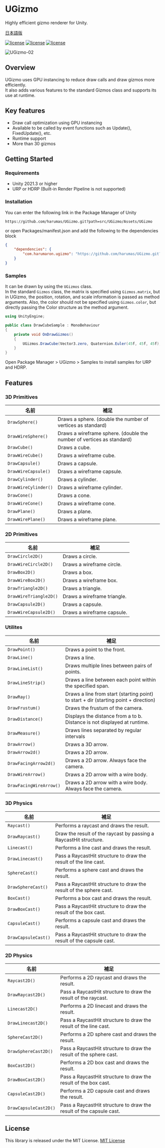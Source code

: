 # UGizmo

Highly efficient gizmo renderer for Unity.

[日本語版](https://github.com/harumas/UGizmo/blob/main/README_JA.md)

[![license](https://img.shields.io/badge/license-MIT-green.svg)](LICENSE.md)
[![license](https://img.shields.io/badge/PR-welcome-green.svg)](https://github.com/HarumaroJP/UGizmo/pulls)
[![license](https://img.shields.io/badge/Unity-2021.3-green.svg)](#要件)

![UGizmo-02](https://github.com/harumas/UGizmo/assets/43531665/81bb8462-d39a-4009-a634-dea451ab5f17)

## Overview

UGizmo uses GPU instancing to reduce draw calls and draw gizmos more efficiently.  
It also adds various features to the standard Gizmos class and supports its use at runtime.

## Key features

- Draw call optimization using GPU instancing
- Available to be called by event functions such as Update(), FixedUpdate(), etc.
- Runtime support
- More than 30 gizmos

## Getting Started

### Requirements
- Unity 2021.3 or higher
- URP or HDRP (Built-in Render Pipeline is not supported)

### Installation
You can enter the following link in the Package Manager of Unity

```
https://github.com/harumas/UGizmo.git?path=src/UGizmo/Assets/UGizmo
```

or open Packages/manifest.json and add the following to the dependencies block

```json
{
    "dependencies": {
        "com.harumaron.ugizmo": "https://github.com/harumas/UGizmo.git?path=src/UGizmo/Assets/UGizmo"
    }
}
```

### Samples
It can be drawn by using the `UGizmos` class.  
In the standard `Gizmos` class, the matrix is specified using `Gizmos.matrix`, but in UGizmo, the position, rotation, and scale information is passed as method arguments.
Also, the color should not be specified using `Gizmos.color`, but directly passing the Color structure as the method argument.

```C#
using UnityEngine;

public class DrawCubeSample : MonoBehaviour
{
    private void OnDrawGizmos()
    {
        UGizmos.DrawCube(Vector3.zero, Quaternion.Euler(45f, 45f, 45f), Vector3.one, Color.red);
    }
}
```

Open Package Manager > UGizmo > Samples to install samples for URP and HDRP.

## Features

### 3D Primitives
| 名前 | 補足 |
| --- | --- |
| `DrawSphere()` | Draws a sphere. (double the number of vertices as standard) |
| `DrawWireSphere()` | Draws a wireframe sphere. (double the number of vertices as standard) |
| `DrawCube()` | Draws a cube. |
| `DrawWireCube()` | Draws a wireframe cube. |
| `DrawCapsule()` | Draws a capsule. |
| `DrawWireCapsule()` | Draws a wireframe capsule. |
| `DrawCylinder()` | Draws a cylinder. |
| `DrawWireCylinder()` | Draws a wireframe cylinder. |
| `DrawCone()` | Draws a cone. |
| `DrawWireCone()` | Draws a wireframe cone. |
| `DrawPlane()` | Draws a plane. |
| `DrawWirePlane()` | Draws a wireframe plane. |

### 2D Primitives
| 名前 | 補足 |
| --- | --- |
| `DrawCircle2D()` | Draws a circle. |
| `DrawWireCircle2D()` | Draws a wireframe circle. |
| `DrawBox2D()` | Draws a box. |
| `DrawWireBox2D()` | Draws a wireframe box. |
| `DrawTriangle2D()` | Draws a triangle. |
| `DrawWireTriangle2D()` | Draws a wireframe triangle. |
| `DrawCapsule2D()` | Draws a capsule. |
| `DrawWireCapsule2D()` | Draws a wireframe capsule. |

### Utilites
| 名前 | 補足 |
| --- | --- |
| `DrawPoint()` | Draws a point to the front. |
| `DrawLine()` | Draws a line. |
| `DrawLineList()` | Draws multiple lines between pairs of points. |
| `DrawLineStrip()` | Draws a line between each point within the specified span. |
| `DrawRay()` | Draws a line from start (starting point) to start + dir (starting point + direction) |
| `DrawFrustum()` | Draws the frustum of the camera. |
| `DrawDistance()` | Displays the distance from a to b. Distance is not displayed at runtime. |
| `DrawMeasure()` | Draws lines separated by regular intervals |
| `DrawArrow()` | Draws a 3D arrow. |
| `DrawArrow2d()` | Draws a 2D arrow. |
| `DrawFacingArrow2d()` | Draws a 2D arrow. Always face the camera. |
| `DrawWireArrow()` | Draws a 2D arrow with a wire body. |
| `DrawFacingWireArrow()` | Draws a 2D arrow with a wire body. Always face the camera. |

### 3D Physics
| 名前 | 補足 |
| --- | --- |
| `Raycast()` | Performs a raycast and draws the result. |
| `DrawRaycast()` | Draw the result of the raycast by passing a RaycastHit structure. |
| `Linecast()` | Performs a line cast and draws the result. |
| `DrawLinecast()` | Pass a RaycastHit structure to draw the result of the line cast. |
| `SphereCast()` | Performs a sphere cast and draws the result. |
| `DrawSphereCast()` | Pass a RaycastHit structure to draw the result of the sphere cast. |
| `BoxCast()` | Performs a box cast and draws the result. |
| `DrawBoxCast()` | Pass a RaycastHit structure to draw the result of the box cast. |
| `CapsuleCast()` | Performs a capsule cast and draws the result. |
| `DrawCapsuleCast()` | Pass a RaycastHit structure to draw the result of the capsule cast. |

### 2D Physics
| 名前 | 補足 |
| --- | --- |
| `Raycast2D()` | Performs a 2D raycast and draws the result. |
| `DrawRaycast2D()` | Pass a RaycastHit structure to draw the result of the raycast. |
| `Linecast2D()` | Performs a 2D linecast and draws the result. |
| `DrawLinecast2D()` | Pass a RaycastHit structure to draw the result of the line cast. |
| `SphereCast2D()` | Performs a 2D sphere cast and draws the result. |
| `DrawSphereCast2D()` | Pass a RaycastHit structure to draw the result of the sphere cast. |
| `BoxCast2D()` | Performs a 2D box cast and draws the result. |
| `DrawBoxCast2D()` | Pass a RaycastHit structure to draw the result of the box cast. |
| `CapsuleCast2D()` | Performs a 2D capsule cast and draws the result. |
| `DrawCapsuleCast2D()` | Pass a RaycastHit structure to draw the result of the capsule cast. |

## License
This library is released under the MIT License. 
[MIT License](/LICENSE.md)
